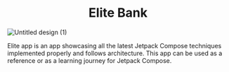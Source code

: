 
<h1 align="center" id="title">Elite Bank</h1>


![Untitled design (1)](https://github.com/user-attachments/assets/428321e7-77bc-4c1e-aeed-3a15759d4cd9)



<p id="description">Elite app is an app showcasing all the latest Jetpack Compose techniques implemented properly and follows architecture. This app can be used as a reference or as a learning journey for Jetpack Compose.</p>
